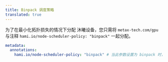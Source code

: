 ```yaml
---
title: Binpack 调度策略
translated: true
---
```


为了在最小化拓扑损失的情况下分配 沐曦设备，您只需将 `metax-tech.com/gpu` 与注释 `hami.io/node-scheduler-policy: "binpack"` 一起分配。

```yaml
metadata:
  annotations: 
    hami.io/node-scheduler-policy: "binpack" # 当此参数设置为 binpack 时，调度器将尝试最小化拓扑损失。
```
